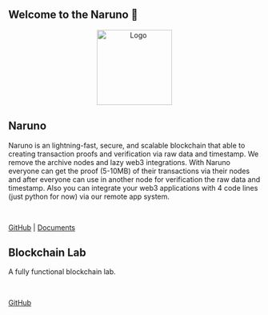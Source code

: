 ## Welcome to the Naruno  👋
<p align="center">
  <a href="https://naruno.org/">
    <img src="https://naruno.org/goaxisar/2023/03/transparant-logo-1.png" alt="Logo" width="150" height="150">
  </a>
    

## Naruno

Naruno is an lightning-fast, secure, and scalable blockchain that able to creating transaction proofs and verification via raw data and timestamp. We remove the archive nodes and lazy web3 integrations. With Naruno everyone can get the proof (5-10MB) of their transactions via their nodes and after everyone can use in another node for verification the raw data and timestamp. Also you can integrate your web3 applications with 4 code lines (just python for now) via our remote app system.

<br>

[GitHub](https://github.com/Naruno/Naruno) | [Documents](https://docs.naruno.org/)


## Blockchain Lab

A fully functional blockchain lab.

<br>

[GitHub](https://github.com/Naruno/Blockchain-Lab)



